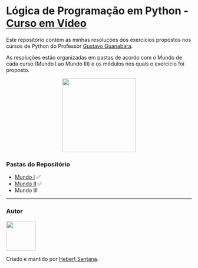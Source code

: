 # Lógica de Programação em Python - [Curso em Vídeo](https://www.cursoemvideo.com/)

Este repositório contém as minhas resoluções dos exercícios propostos nos cursos de Python do Professor [Gustavo Guanabara](https://github.com/gustavoguanabara).

As resoluções estão organizadas em pastas de acordo com o Mundo de cada curso (Mundo I ao Mundo III) e os módulos nos quais o exercício foi proposto.

<p align="center">
  <img width="200" height="200" src="https://cdn3.iconfinder.com/data/icons/logos-and-brands-adobe/512/267_Python-512.png">
</p>

### Pastas do Repositório
* [Mundo I](https://github.com/hebert-santana/exercicios-curso-em-video-python/tree/main/Mundo%20I) ✅
* [Mundo II](https://github.com/hebert-santana/exercicios-curso-em-video-python/tree/main/Mundo%20II) ✅
* Mundo III


---

### Autor

[<img src="https://avatars.githubusercontent.com/u/102166830?v=4" width=80>](https://www.linkedin.com/in/hebert-santana/)

Criado e mantido por [Hebert Santana](https://www.linkedin.com/in/hebert-santana/).


